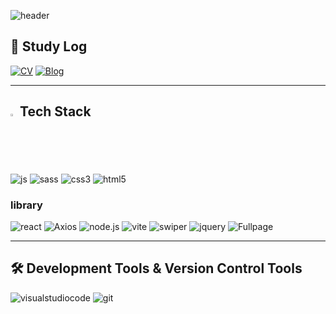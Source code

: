 <!--
**namoong0917/namoong0917** is a ✨ _special_ ✨ repository because its `README.md` (this file) appears on your GitHub profile.

Here are some ideas to get you started:

- 🔭 I’m currently working on ...
- 🌱 I’m currently learning ...
- 👯 I’m looking to collaborate on ...
- 🤔 I’m looking for help with ...
- 💬 Ask me about ...
- 📫 How to reach me: ...
- 😄 Pronouns: ...
- ⚡ Fun fact: ...

![react](https://img.shields.io/badge/{배지이름}-{css컬러}?style={스타일}&logo={로고}&logoColor={로고컬러})
-->

![header](https://capsule-render.vercel.app/api?type=waving&&color=B4B6F9&height=200&section=header&text=🎶%20&fontSize=40&fontColor=24252a&fontAlignY=40)
<!--
### Hi there 👋
-->
## 📙 Study Log
[![CV](https://img.shields.io/badge/Notion-000000?style=for-the-badge&logo=notion&logoColor=white)](https://www.notion.so/study-Log-a9f88db6a8f24f54aeaa01609795ac67) [![Blog](https://img.shields.io/badge/Blog-f75748?style=for-the-badge&logo=Blog&logoColor=fff)](https://south-dev.tistory.com) 

---
## <img src="https://raw.githubusercontent.com/Tarikul-Islam-Anik/Animated-Fluent-Emojis/master/Emojis/Travel%20and%20places/Fire.png" alt="Fire" width="2%" /> Tech Stack
![js](https://img.shields.io/badge/JavaScript-F7DF1E?style=for-the-badge&logo=JavaScript&logoColor=black) ![sass](https://img.shields.io/badge/Sass-CC6699.svg?style=for-the-badge&logo=Sass&logoColor=fff) ![css3](https://img.shields.io/badge/CSS3-1572B6?style=for-the-badge&logo=css3&logoColor=white) ![html5](https://img.shields.io/badge/HTML5-E34F26?style=for-the-badge&logo=html5&logoColor=white) 

### library 

![react](https://img.shields.io/badge/React-20232A?style=for-the-badge&logo=react&logoColor=61DAFB) ![Axios](https://img.shields.io/badge/Axios-5A29E4?style=for-the-badge&logo=Axios&logoColor=white) ![node.js](https://img.shields.io/badge/Node.js-339933?style=for-the-badge&logo=node.js&logoColor=white) ![vite](https://img.shields.io/badge/vite-646CFF?style=for-the-badge&logo=vite&logoColor=fff) ![swiper](https://img.shields.io/badge/swiper-6332F6?style=for-the-badge&logo=swiper&logoColor=white) ![jquery](https://img.shields.io/badge/jQuery-0769AD?style=for-the-badge&logo=jquery&logoColor=white) ![Fullpage](https://img.shields.io/badge/Fullpage-000?style=for-the-badge&logo=Fullpage&logoColor=white) 
 
---
## 🛠 Development Tools & Version Control Tools
![visualstudiocode](https://img.shields.io/badge/visual_studio_code-007ACC?style=for-the-badge&logo=visualstudiocode&logoColor=white) ![git](https://img.shields.io/badge/git-F05032?style=for-the-badge&logo=git&logoColor=white)
